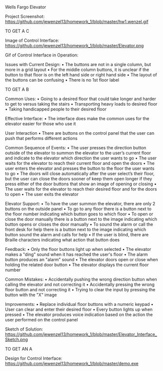 Wells Fargo Elevator

Project Screenshot:
  https://github.com/jewenzel13/homework_1/blob/master/hw1.wenzel.gif
  
TO GET A C

  Image of Control Interface:
    https://github.com/jewenzel13/homework_1/blob/master/Elevator.png

  Gif of Control Interface in Operation:

  Issues with Current Design:
  •	The buttons are not in a single column, but more in a grid layout
  •	For the middle column buttons, it is unclear if the button to that floor is on the left hand side or right hand side
  •	The layout of the buttons can be confusing
  •	There is no 1st floor label

TO GET A B

  Common Uses:
  •	Going to a desired floor that could take longer and harder to get to versus taking the stairs
  •	Transporting heavy loads to desired floor
  •	Taking handicapped people to their desired floor

  Effective Interface:
  •	The interface does make the common uses for the elevator easier for those who use it

  User Interaction
  •	There are buttons on the control panel that the user can push that performs different actions

  Common Sequence of Events:
  •	The user presses the direction button outside of the elevator to summon the elevator to the user’s current floor and indicate to the elevator which direction the user wants to go
  •	The user waits for the elevator to reach their current floor and open the doors
  •	The user enters the elevator and presses the button to the floor the user wants to go
  •	The doors will close automatically after the user select’s their floor, but the user can close the doors sooner of keep them open longer if they press either of the door buttons that show an image of opening or closing
  •	The user waits for the elevator to reach their desired floor and for the doors to open
  •	The user exits the elevator

  Elevator Support:
  •	To have the user summon the elevator, there are only 2 buttons on the outside panel
  •	To go to any floor there is a button next to the floor number indicating which button goes to which floor
  •	To open or close the door manually there is a button next to the image indicating which button opens or closes the door manually
  •	To sound the alarm or call the front desk for help there is a button next to the image indicating which button sound the alarm and calls for help
  •	If the user is blind, there are Braille characters indicating what action that button does

  Feedback:
  •	Only the floor buttons light up when selected
  •	The elevator makes a "ding" sound when it has reached the user's floor
  •	The alarm button produces an "alarm" sound
  •	The elevator doors open or close when holding the related door button
  •	The elevator displays the current floor number

  Common Mistakes:
  •	Accidentally pushing the wrong direction button when calling the elevator and not correcting it
  •	Accidentally pressing the wrong floor button and not correcting it
  •	Trying to clear the input by pressing the button with the "X" image

  Improvements:
  •	Replace individual floor buttons with a numeric keypad
  •	User can clear and enter their desired floor
  •	Every button lights up when pressed
  •	The elevator produces voice indication based on the action the user performed on the control panel

  Sketch of Solution:
    https://github.com/jewenzel13/homework_1/blob/master/Elevator_Interface_Sketch.png

TO GET AN A

  Design for Control Interface:
    https://github.com/jewenzel13/homework_1/blob/master/demo.exe
